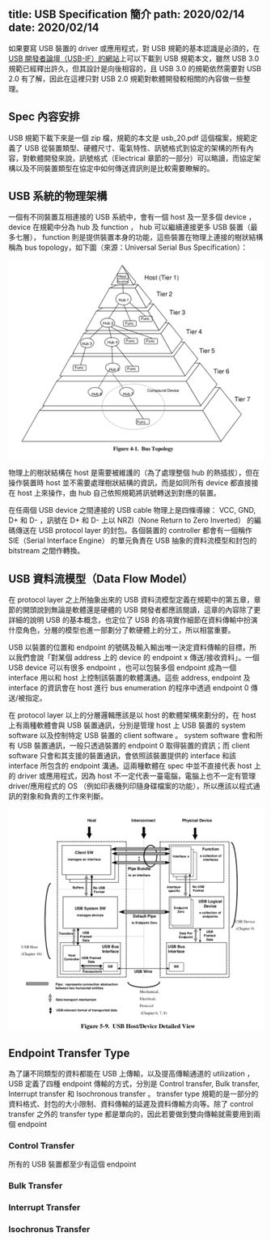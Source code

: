 title: USB Specification 簡介
path: 2020/02/14
date: 2020/02/14
---
如果要寫 USB 裝置的 driver 或應用程式，對 USB 規範的基本認識是必須的，在 [USB 開發者論壇（USB-IF）的網站](https://www.usb.org/document-library/usb-20-specification)上可以下載到 USB 規範本文，雖然 USB 3.0 規範已經釋出許久，但其設計是向後相容的，且 USB 3.0 的規範依然需要對 USB 2.0 有了解，因此在這裡只對 USB 2.0 規範對軟體開發較相關的內容做一些整理。

## Spec 內容安排

USB 規範下載下來是一個 zip 檔，規範的本文是 usb_20.pdf 這個檔案，規範定義了 USB 從裝置類型、硬體尺寸、電氣特性、訊號格式到協定的架構的所有內容，對軟體開發來說，訊號格式（Electrical 章節的一部分）可以略讀，而協定架構以及不同裝置類型在協定中如何傳送資訊則是比較需要瞭解的。

## USB 系統的物理架構

一個有不同裝置互相連接的 USB 系統中，會有一個 host 及一至多個 device ， device 在規範中分為 hub 及 function ， hub 可以繼續連接更多 USB 裝置（最多七層）， function 則是提供裝置本身的功能，這些裝置在物理上連接的樹狀結構稱為 bus topology，如下圖（來源：Universal Serial Bus Specification）：

![Bus Topology](/static/content/usb/bus_topo.png)

物理上的樹狀結構在 host 是需要被維護的（為了處理整個 hub 的熱插拔），但在操作裝置時 host 並不需要處理樹狀結構的資訊，而是如同所有 device 都直接接在 host 上來操作，由 hub 自己依照規範將訊號轉送到對應的裝置。

在任兩個 USB device 之間連接的 USB cable 物理上是四條導線： VCC, GND, D+ 和 D- ，訊號在 D+ 和 D- 上以 NRZI（None Return to Zero Inverted） 的編碼傳送在 USB protocol layer 的封包。各個裝置的 controller 都會有一個稱作 SIE（Serial Interface Engine） 的單元負責在 USB 抽象的資料流模型和封包的 bitstream 之間作轉換。

## USB 資料流模型（Data Flow Model）

在 protocol layer 之上所抽象出來的 USB 資料流模型定義在規範中的第五章，章節的開頭說到無論是軟體還是硬體的 USB 開發者都應該閱讀，這章的內容除了更詳細的說明 USB 的基本概念，也定位了 USB 的各項實作細節在資料傳輸中扮演什麼角色，分層的模型也進一部劃分了軟硬體上的分工，所以相當重要。

USB 以裝置的位置和 endpoint 的號碼及輸入輸出唯一決定資料傳輸的目標，所以我們會說「對某個 address 上的 device 的 endpoint x 傳送/接收資料」。一個 USB device 可以有很多 endpoint ，也可以包裝多個 endpoint 成為一個 interface 用以和 host 上控制該裝置的軟體溝通。這些 address, endpoint 及 interface 的資訊會在 host 進行 bus enumeration 的程序中透過 endpoint 0 傳送/被指定。

在 protocol layer 以上的分層邏輯應該是以 host 的軟體架構來劃分的，在 host 上有兩種軟體會與 USB 裝置通訊，分別是管理 host 上 USB 裝置的 system software 以及控制特定 USB 裝置的 client software 。 system software 會和所有 USB 裝置通訊，一般只透過裝置的 endpoint 0 取得裝置的資訊；而 client software 只會和其支援的裝置通訊，會依照該裝置提供的 interface 和該 interface 所包含的 endpoint 溝通。這兩種軟體在 spec 中並不直接代表 host 上的 driver 或應用程式，因為 host 不一定代表一臺電腦，電腦上也不一定有管理 driver/應用程式的 OS （例如印表機列印隨身碟檔案的功能），所以應該以程式通訊的對象和負責的工作來判斷。

![USB data flow](/static/content/usb/data_flow.png)

## Endpoint Transfer Type

為了讓不同類型的資料都能在 USB 上傳輸，以及提高傳輸通道的 utilization ， USB 定義了四種 endpoint 傳輸的方式，分別是 Control transfer, Bulk transfer, Interrupt transfer 和 Isochronous transfer 。 transfer type 規範的是一部分的資料格式、封包的大小限制、資料傳輸的延遲及資料傳輸方向等。除了 control transfer 之外的 transfer type 都是單向的，因此若要做到雙向傳輸就需要用到兩個 endpoint

### Control Transfer

所有的 USB 裝置都至少有這個 endpoint

### Bulk Transfer

### Interrupt Transfer

### Isochronus Transfer